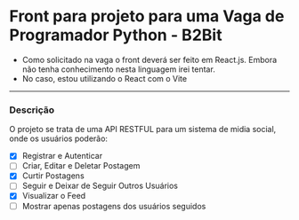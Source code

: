 # Front para projeto para uma Vaga de Programador Python - B2Bit

* Como solicitado na vaga o front deverá ser feito em React.js. Embora não tenha conhecimento nesta linguagem irei tentar.
* No caso, estou utilizando o React com o Vite

---

### Descrição
O projeto se trata de uma API RESTFUL para um sistema de midia social, onde os usuários poderão:
- [x] Registrar e Autenticar
- [ ] Criar, Editar e Deletar Postagem
- [x] Curtir Postagens
- [ ] Seguir e Deixar de Seguir Outros Usuários
- [x] Visualizar o Feed
- [ ] Mostrar apenas postagens dos usuários seguidos